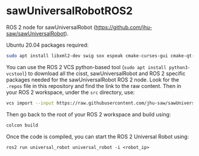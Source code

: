 # sawUniversalRobotROS2

ROS 2 node for sawUniversalRobot (https://github.com/jhu-saw/sawUniversalRobot).

Ubuntu 20.04 packages required:
```sh
sudo apt install libxml2-dev swig sox espeak cmake-curses-gui cmake-qt-gui git subversion gfortran libcppunit-dev libqt5xmlpatterns5-dev
```

You can use the ROS 2 VCS python-based tool (`sudo apt install
python3-vcstool`) to download all the cisst, sawUniversalRobot and ROS
2 specific packages needed for the sawUniversalRobot ROS 2 node.  Look
for the `.repos` file in this repository and find the link to the raw
content.  Then in your ROS 2 workspace, under the `src` directory,
use:
```sh
vcs import --input https://raw.githubusercontent.com/jhu-saw/sawUniversalRobotROS2/master/ur.repos
```
Then go back to the root of your ROS 2 workspace and build using:
```sh
colcon build
```

Once the code is compiled, you can start the ROS 2 Universal Robot using:
```
ros2 run universal_robot universal_robot -i <robot_ip>
```
